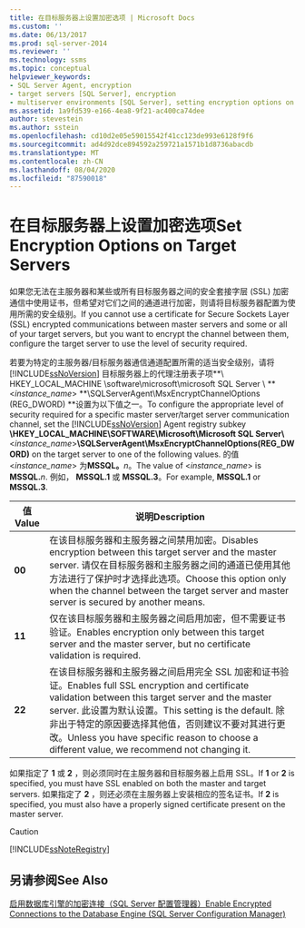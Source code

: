 ```yaml
---
title: 在目标服务器上设置加密选项 | Microsoft Docs
ms.custom: ''
ms.date: 06/13/2017
ms.prod: sql-server-2014
ms.reviewer: ''
ms.technology: ssms
ms.topic: conceptual
helpviewer_keywords:
- SQL Server Agent, encryption
- target servers [SQL Server], encryption
- multiserver environments [SQL Server], setting encryption options on target servers
ms.assetid: 1a9fd539-e166-4ea8-9f21-ac400ca74dee
author: stevestein
ms.author: sstein
ms.openlocfilehash: cd10d2e05e59015542f41cc123de993e6128f9f6
ms.sourcegitcommit: ad4d92dce894592a259721a1571b1d8736abacdb
ms.translationtype: MT
ms.contentlocale: zh-CN
ms.lasthandoff: 08/04/2020
ms.locfileid: "87590018"
---
```

# <a name="set-encryption-options-on-target-servers"></a><span data-ttu-id="02e9e-102">在目标服务器上设置加密选项</span><span class="sxs-lookup"><span data-stu-id="02e9e-102">Set Encryption Options on Target Servers</span></span>
  <span data-ttu-id="02e9e-103">如果您无法在主服务器和某些或所有目标服务器之间的安全套接字层 (SSL) 加密通信中使用证书，但希望对它们之间的通道进行加密，则请将目标服务器配置为使用所需的安全级别。</span><span class="sxs-lookup"><span data-stu-id="02e9e-103">If you cannot use a certificate for Secure Sockets Layer (SSL) encrypted communications between master servers and some or all of your target servers, but you want to encrypt the channel between them, configure the target server to use the level of security required.</span></span>  
  
 <span data-ttu-id="02e9e-104">若要为特定的主服务器/目标服务器通信通道配置所需的适当安全级别，请将 [!INCLUDE[ssNoVersion](../../includes/ssnoversion-md.md)] 目标服务器上的代理注册表子项\*\*\ HKEY_LOCAL_MACHINE \software\microsoft\microsoft SQL Server \\ \*\* \<*instance_name*> \*\*\SQLServerAgent\MsxEncryptChannelOptions (REG_DWORD) \*\*设置为以下值之一。</span><span class="sxs-lookup"><span data-stu-id="02e9e-104">To configure the appropriate level of security required for a specific master server/target server communication channel, set the [!INCLUDE[ssNoVersion](../../includes/ssnoversion-md.md)] Agent registry subkey **\HKEY_LOCAL_MACHINE\SOFTWARE\Microsoft\Microsoft SQL Server\\**\<*instance_name*>**\SQLServerAgent\MsxEncryptChannelOptions(REG_DWORD)** on the target server to one of the following values.</span></span> <span data-ttu-id="02e9e-105">的值 \<*instance_name*> 为**MSSQL。**_n_。</span><span class="sxs-lookup"><span data-stu-id="02e9e-105">The value of \<*instance_name*> is **MSSQL.**_n_.</span></span> <span data-ttu-id="02e9e-106">例如， **MSSQL.1** 或 **MSSQL.3**。</span><span class="sxs-lookup"><span data-stu-id="02e9e-106">For example, **MSSQL.1** or **MSSQL.3**.</span></span>  
  
|<span data-ttu-id="02e9e-107">值</span><span class="sxs-lookup"><span data-stu-id="02e9e-107">Value</span></span>|<span data-ttu-id="02e9e-108">说明</span><span class="sxs-lookup"><span data-stu-id="02e9e-108">Description</span></span>|  
|-----------|-----------------|  
|<span data-ttu-id="02e9e-109">**0**</span><span class="sxs-lookup"><span data-stu-id="02e9e-109">**0**</span></span>|<span data-ttu-id="02e9e-110">在该目标服务器和主服务器之间禁用加密。</span><span class="sxs-lookup"><span data-stu-id="02e9e-110">Disables encryption between this target server and the master server.</span></span> <span data-ttu-id="02e9e-111">请仅在目标服务器和主服务器之间的通道已使用其他方法进行了保护时才选择此选项。</span><span class="sxs-lookup"><span data-stu-id="02e9e-111">Choose this option only when the channel between the target server and master server is secured by another means.</span></span>|  
|<span data-ttu-id="02e9e-112">**1**</span><span class="sxs-lookup"><span data-stu-id="02e9e-112">**1**</span></span>|<span data-ttu-id="02e9e-113">仅在该目标服务器和主服务器之间启用加密，但不需要证书验证。</span><span class="sxs-lookup"><span data-stu-id="02e9e-113">Enables encryption only between this target server and the master server, but no certificate validation is required.</span></span>|  
|<span data-ttu-id="02e9e-114">**2**</span><span class="sxs-lookup"><span data-stu-id="02e9e-114">**2**</span></span>|<span data-ttu-id="02e9e-115">在该目标服务器和主服务器之间启用完全 SSL 加密和证书验证。</span><span class="sxs-lookup"><span data-stu-id="02e9e-115">Enables full SSL encryption and certificate validation between this target server and the master server.</span></span> <span data-ttu-id="02e9e-116">此设置为默认设置。</span><span class="sxs-lookup"><span data-stu-id="02e9e-116">This setting is the default.</span></span> <span data-ttu-id="02e9e-117">除非出于特定的原因要选择其他值，否则建议不要对其进行更改。</span><span class="sxs-lookup"><span data-stu-id="02e9e-117">Unless you have specific reason to choose a different value, we recommend not changing it.</span></span>|  
  
 <span data-ttu-id="02e9e-118">如果指定了 **1** 或 **2** ，则必须同时在主服务器和目标服务器上启用 SSL。</span><span class="sxs-lookup"><span data-stu-id="02e9e-118">If **1** or **2** is specified, you must have SSL enabled on both the master and target servers.</span></span> <span data-ttu-id="02e9e-119">如果指定了 **2** ，则还必须在主服务器上安装相应的签名证书。</span><span class="sxs-lookup"><span data-stu-id="02e9e-119">If **2** is specified, you must also have a properly signed certificate present on the master server.</span></span>  
  
> [!CAUTION]  
>  [!INCLUDE[ssNoteRegistry](../../includes/ssnoteregistry-md.md)]  
  
## <a name="see-also"></a><span data-ttu-id="02e9e-120">另请参阅</span><span class="sxs-lookup"><span data-stu-id="02e9e-120">See Also</span></span>  
 [<span data-ttu-id="02e9e-121">启用数据库引擎的加密连接（SQL Server 配置管理器）</span><span class="sxs-lookup"><span data-stu-id="02e9e-121">Enable Encrypted Connections to the Database Engine &#40;SQL Server Configuration Manager&#41;</span></span>](../../database-engine/configure-windows/enable-encrypted-connections-to-the-database-engine.md)  
  
  
